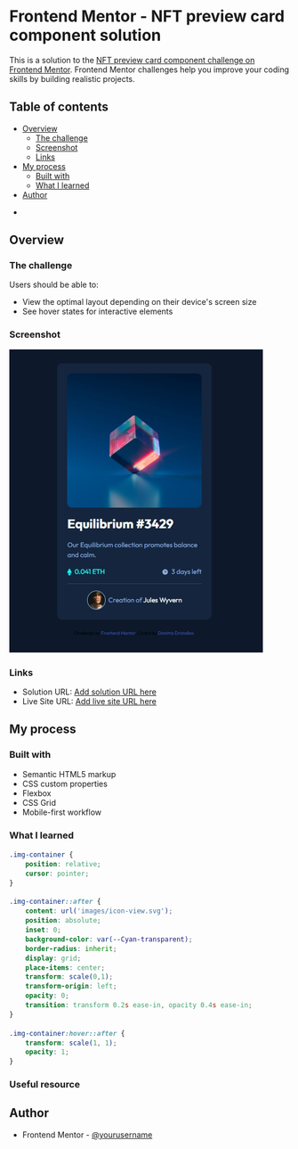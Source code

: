 # Frontend Mentor - NFT preview card component solution

This is a solution to the [NFT preview card component challenge on Frontend Mentor](https://www.frontendmentor.io/challenges/nft-preview-card-component-SbdUL_w0U). Frontend Mentor challenges help you improve your coding skills by building realistic projects. 

## Table of contents

- [Overview](#overview)
  - [The challenge](#the-challenge)
  - [Screenshot](#screenshot)
  - [Links](#links)
- [My process](#my-process)
  - [Built with](#built-with)
  - [What I learned](#what-i-learned)
- [Author](#author)

*

## Overview

### The challenge

Users should be able to:

- View the optimal layout depending on their device's screen size
- See hover states for interactive elements

### Screenshot

![](screenshot.png)

### Links

- Solution URL: [Add solution URL here](https://your-solution-url.com)
- Live Site URL: [Add live site URL here](https://your-live-site-url.com)

## My process

### Built with

- Semantic HTML5 markup
- CSS custom properties
- Flexbox
- CSS Grid
- Mobile-first workflow

### What I learned

```css
.img-container {
    position: relative;
    cursor: pointer;
}

.img-container::after {
    content: url('images/icon-view.svg');
    position: absolute;
    inset: 0;
    background-color: var(--Cyan-transparent);
    border-radius: inherit;
    display: grid;
    place-items: center;
    transform: scale(0,1);
    transform-origin: left;
    opacity: 0;
    transition: transform 0.2s ease-in, opacity 0.4s ease-in;
}

.img-container:hover::after {
    transform: scale(1, 1);
    opacity: 1;
}
```


### Useful resource

## Author

- Frontend Mentor - [@yourusername](https://www.frontendmentor.io/profile/dimitrisdr)